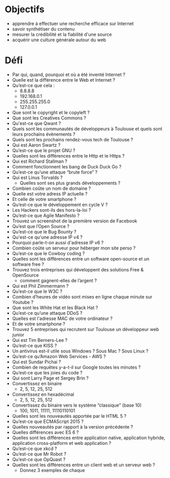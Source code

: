 # Objectifs
* apprendre à effectuer une recherche efficace sur Internet
* savoir synthétiser du contenu
* mesurer la crédibilité et la fiabilité d'une source 
* acquérir une culture générale autour du web

# Défi
* Par qui, quand, pourquoi et où a été inventé Internet ?
* Quelle est la différence entre le Web et Internet ?
* Qu’est-ce que cela :
  * 8.8.8.8
  * 192.168.0.1
  * 255.255.255.0
  * 127.0.0.1
* Que sont le copyright et le copyleft ?
* Que sont les Creatives Commons ?
* Qu'est-ce que Qwant ?
* Quels sont les communautés de développeurs à Toulouse et quels sont leurs prochains évènements ?
* Quels sont les prochains rendez-vous tech de Toulouse ?
* Qui est Aaron Swartz ?
* Qu’est-ce que le projet GNU ?
* Quelles sont les différences entre le Http et le Https ?
* Qui est Richard Stallman ?
* Comment fonctionnent les bang de Duck Duck Go ?
* Qu’est-ce qu’une attaque “brute force” ?
* Qui est Linus Torvalds ? 
  * Quelles sont ses plus grands développements ?
* Combien coûte un nom de domaine ?
* Quelle est votre adress IP actuelle ?
 * Et celle de votre smartphone ?
* Qu’est-ce que le développement en cycle V ?
* Les Hackers sont-ils des hors-la-loi ?
* Qu’est-ce que Agile Manifesto ?
* Trouvez un screenshot de la première version de Facebook
* Qu’est que l’Open Source ?
* Qu’est-ce que le Bug Bounty ?
* Qu'est-ce qu'une adresse IP v4 ?
 * Pourquoi parle-t-on aussi d'adresse IP v6 ?
* Combien coûte un serveur pour héberger mon site perso ?
* Qu’est-ce que le Cowboy coding ?
* Quelles sont les différences entre un software open-source et un software free ?
* Trouvez trois entreprises qui développent des solutions Free & OpenSource
  * comment gagnent-elles de l’argent ?
* Qui est Phil Zimmermann ?
* Qu’est-ce que le W3C ?
* Combien d’heures de vidéo sont mises en ligne chaque minute sur Youtube ?
* Que sont les White Hat et les Black Hat ?
* Qu’est-ce qu’une attaque DDoS ?
* Quelles est l'adresse MAC de votre ordinateur ?
 * Et de votre smartphone ?
* Trouvez 5 entreprises qui recrutent sur Toulouse un développeur web junior
* Qui est Tim Berners-Lee ?
* Qu’est-ce que KISS ?
* Un antivirus est-il utile sous Windows ? Sous Mac ? Sous Linux ?
* Qu’est-ce qu’Amazon Web Services - AWS ?
* Qui est Sundar Pichai ?
* Combien de requêtes y-a-t-il sur Google toutes les minutes ?
* Qu’est-ce que les joies du code ?
* Qui sont Larry Page et Sergey Brin ?
* Convertissez en binaire
  * 2, 5, 12, 25, 512
* Convertissez en hexadécimal
  * 2, 5, 12, 25, 512
* Convertissez du binaire vers le système “classique” (base 10)
  * 100, 1011, 11111, 11110110101
* Quelles sont les nouveautés apportée par le HTML 5 ?
* Qu’est-ce que ECMAScript 2015 ?
*  Quelles nouveautés par rapport à la version précédente ? 
 * Quelles différences avec ES 6 ?
* Quelles sont les différences entre application native, application hybride, application cross-platform et web application ?
* Qu’est-ce que xkcd ?
* Qu’est-ce que Mr Robot ?
* Qu’est-ce que OpQuast ?
* Quelles sont les différences entre un client web et un serveur web ?
  * Donnez 3 exemples de chaque
